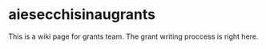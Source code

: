 # aiesecchisinaugrants
This is a wiki page for grants team. The grant writing proccess is right here.
